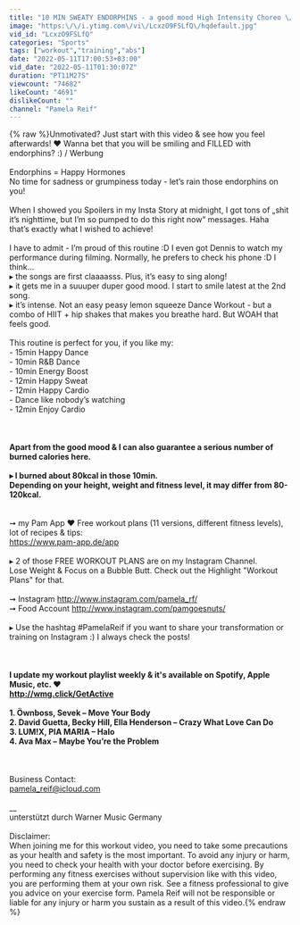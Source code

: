 ```yaml
---
title: "10 MIN SWEATY ENDORPHINS - a good mood High Intensity Choreo \/\/ Dance I Pamela Reif"
image: "https:\/\/i.ytimg.com\/vi\/LcxzO9FSLfQ\/hqdefault.jpg"
vid_id: "LcxzO9FSLfQ"
categories: "Sports"
tags: ["workout","training","abs"]
date: "2022-05-11T17:00:53+03:00"
vid_date: "2022-05-11T01:30:07Z"
duration: "PT11M27S"
viewcount: "74682"
likeCount: "4691"
dislikeCount: ""
channel: "Pamela Reif"
---
```

{% raw %}Unmotivated? Just start with this video &amp; see how you feel afterwards! ♥︎ Wanna bet that you will be smiling and FILLED with endorphins? :) / Werbung<br /><br />Endorphins = Happy Hormones <br />No time for sadness or grumpiness today - let’s rain those endorphins on you! <br /><br />When I showed you Spoilers in my Insta Story at midnight, I got tons of „shit it’s nighttime, but I’m so pumped to do this right now“ messages. Haha that’s exactly what I wished to achieve! <br /><br />I have to admit - I’m proud of this routine :D I even got Dennis to watch my performance during filming. Normally, he prefers to check his phone :D I think…<br />▸ the songs are first claaaasss. Plus, it’s easy to sing along!  <br />▸ it gets me in a suuuper duper good mood. I start to smile latest at the 2nd song.<br />▸ it’s intense. Not an easy peasy lemon squeeze Dance Workout - but a combo of HIIT + hip shakes that makes you breathe hard. But WOAH that feels good. <br /><br />This routine is perfect for you, if you like my: <br />- 15min Happy Dance<br />- 10min R&amp;B Dance<br />- 10min Energy Boost <br />- 12min Happy Sweat <br />- 12min Happy Cardio <br />- Dance like nobody’s watching <br />- 12min Enjoy Cardio <br /> <br />__<br /><br />Apart from the good mood &amp; I can also guarantee a serious number of burned calories here. <br /><br />▸ I burned about 80kcal in those 10min. <br />Depending on your height, weight and fitness level, it may differ from 80-120kcal. <br />__<br /><br />➞ my Pam App ♥︎ Free workout plans (11 versions, different fitness levels), lot of recipes &amp; tips: <br /><a rel="nofollow" target="blank" href="https://www.pam-app.de/app">https://www.pam-app.de/app</a><br /><br />▸ 2 of those FREE WORKOUT PLANS are on my Instagram Channel. <br />Lose Weight &amp; Focus on a Bubble Butt. Check out the Highlight &quot;Workout Plans&quot; for that.  <br /><br />➞ Instagram <a rel="nofollow" target="blank" href="http://www.instagram.com/pamela_rf/">http://www.instagram.com/pamela_rf/</a><br />➞ Food Account <a rel="nofollow" target="blank" href="http://www.instagram.com/pamgoesnuts/">http://www.instagram.com/pamgoesnuts/</a><br /><br />▸ Use the hashtag #PamelaReif if you want to share your transformation or training on Instagram :) I always check the posts! <br /><br />__<br /> <br />I update my workout playlist weekly &amp; it's available on Spotify, Apple Music, etc. ♥︎<br /><a rel="nofollow" target="blank" href="http://wmg.click/GetActive">http://wmg.click/GetActive</a><br /><br />1. Öwnboss, Sevek – Move Your Body <br />2. David Guetta, Becky Hill, Ella Henderson – Crazy What Love Can Do <br />3. LUM!X, PIA MARIA – Halo<br />4. Ava Max – Maybe You’re the Problem<br /><br />__<br /><br />Business Contact:<br />pamela_reif@icloud.com<br /><br />__<br />unterstützt durch Warner Music Germany<br /><br />Disclaimer:<br />When joining me for this workout video, you need to take some precautions as your health and safety is the most important. To avoid any injury or harm, you need to check your health with your doctor before exercising. By performing any fitness exercises without supervision like with this video, you are performing them at your own risk. See a fitness professional to give you advice on your exercise form. Pamela Reif will not be responsible or liable for any injury or harm you sustain as a result of this video.{% endraw %}
